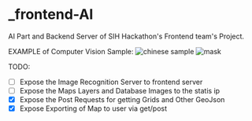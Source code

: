 # _frontend-AI
AI Part and Backend Server of SIH Hackathon's Frontend team's Project.

EXAMPLE of Computer Vision Sample:
![chinese sample](https://user-images.githubusercontent.com/23381512/89102846-8b5c0500-d42a-11ea-9e05-b234663961c8.jpg)
![mask](https://user-images.githubusercontent.com/23381512/89102848-8d25c880-d42a-11ea-944d-badb259a4d55.jpg)


TODO: 
- [ ] Expose the Image Recognition Server to frontend server 
- [ ] Expose the Maps Layers and Database Images to the statis ip 
- [X] Expose the Post Requests for getting Grids and Other GeoJson
- [X] Expose Exporting of Map to user via get/post
